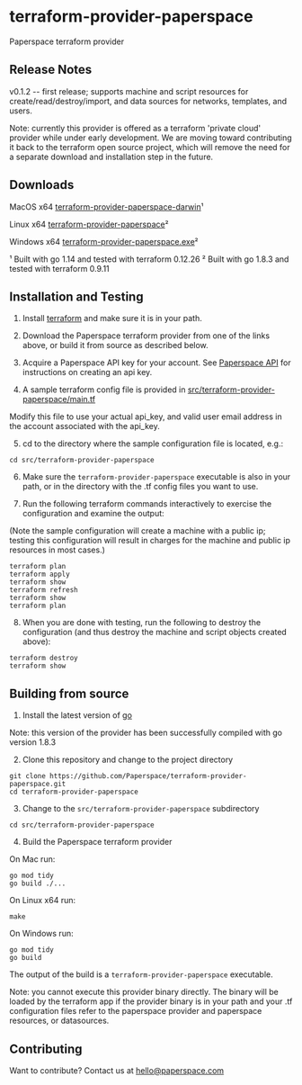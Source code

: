 # terraform-provider-paperspace
Paperspace terraform provider

## Release Notes

v0.1.2 -- first release; supports machine and script resources for create/read/destroy/import, and data sources for networks, templates, and users.

Note: currently this provider is offered as a terraform 'private cloud' provider while under early development.  We are moving toward contributing it back to the terraform open source project, which will remove the need for a separate download and installation step in the future.

## Downloads

MacOS x64 [terraform-provider-paperspace-darwin](https://ps-terraform.s3.amazonaws.com/darwin/terraform-provider-paperspace)¹

Linux x64 [terraform-provider-paperspace](https://s3.amazonaws.com/ps-terraform/terraform-provider-paperspace)²

Windows x64 [terraform-provider-paperspace.exe](https://s3.amazonaws.com/ps-terraform/terraform-provider-paperspace.exe)²

¹ Built with go 1.14 and tested with terraform 0.12.26
² Built with go 1.8.3 and tested with terraform 0.9.11

## Installation and Testing
1) Install [terraform](https://www.terraform.io/downloads.html) and make sure it is in your path.

2) Download the Paperspace terraform provider from one of the links above, or build it from source as described below.

3) Acquire a Paperspace API key for your account. See [Paperspace API](https://paperspace.github.io/paperspace-node/) for instructions on creating an api key.

4) A sample terraform config file is provided in [src/terraform-provider-paperspace/main.tf](src/terraform-provider-paperspace/main.tf)

Modify this file to use your actual api_key, and valid user email address in the account associated with the api_key.

5) cd to the directory where the sample configuration file is located, e.g.:
```
cd src/terraform-provider-paperspace
```

6) Make sure the `terraform-provider-paperspace` executable is also in your path, or in the directory with the .tf config files you want to use.

7) Run the following terraform commands interactively to exercise the configuration and examine the output:

(Note the sample configuration will create a machine with a public ip; testing this configuration will result in charges for the machine and public ip resources in most cases.)

```
terraform plan
terraform apply
terraform show
terraform refresh
terraform show
terraform plan
```

8) When you are done with testing, run the following to destroy the configuration (and thus destroy the machine and script objects created above):
```
terraform destroy
terraform show
```  

## Building from source

1) Install the latest version of [go](https://golang.org/dl/)

Note: this version of the provider has been successfully compiled with go version 1.8.3

2) Clone this repository and change to the project directory
```
git clone https://github.com/Paperspace/terraform-provider-paperspace.git
cd terraform-provider-paperspace
```

3) Change to the `src/terraform-provider-paperspace` subdirectory
```
cd src/terraform-provider-paperspace
```

4) Build the Paperspace terraform provider

On Mac run:
```
go mod tidy
go build ./...
```

On Linux x64 run:
```
make
```

On Windows run:
```
go mod tidy
go build
```

The output of the build  is a `terraform-provider-paperspace` executable.

Note: you cannot execute this provider binary directly.  The binary will be loaded by the terraform app if the provider binary is in your path and your .tf configuration files refer to the paperspace provider and paperspace resources, or datasources.

## Contributing

Want to contribute?  Contact us at hello@paperspace.com
